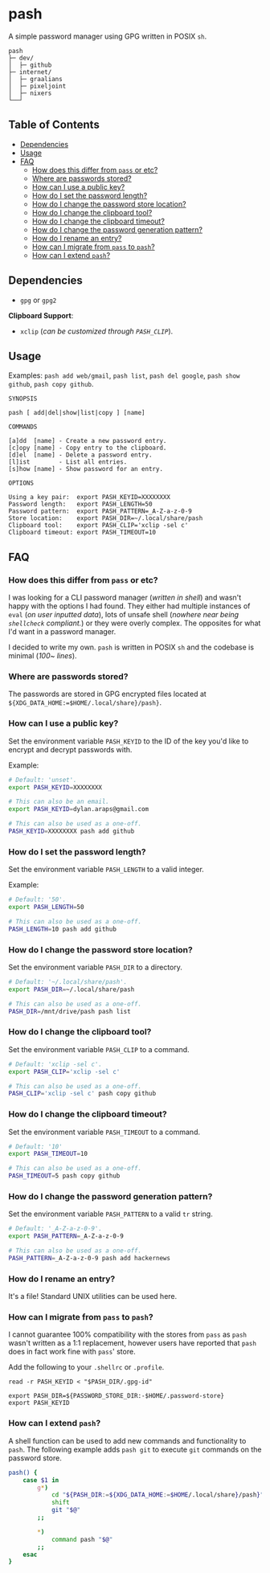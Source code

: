 # pash

A simple password manager using GPG written in POSIX `sh`.

```
pash
├─ dev/
│  ├─ github
├─ internet/
│  ├─ graalians
│  ├─ pixeljoint
│  ├─ nixers
└──┘
```

## Table of Contents

<!-- vim-markdown-toc GFM -->

* [Dependencies](#dependencies)
* [Usage](#usage)
* [FAQ](#faq)
    * [How does this differ from `pass` or etc?](#how-does-this-differ-from-pass-or-etc)
    * [Where are passwords stored?](#where-are-passwords-stored)
    * [How can I use a public key?](#how-can-i-use-a-public-key)
    * [How do I set the password length?](#how-do-i-set-the-password-length)
    * [How do I change the password store location?](#how-do-i-change-the-password-store-location)
    * [How do I change the clipboard tool?](#how-do-i-change-the-clipboard-tool)
    * [How do I change the clipboard timeout?](#how-do-i-change-the-clipboard-timeout)
    * [How do I change the password generation pattern?](#how-do-i-change-the-password-generation-pattern)
    * [How do I rename an entry?](#how-do-i-rename-an-entry)
    * [How can I migrate from `pass` to `pash`?](#how-can-i-migrate-from-pass-to-pash)
    * [How can I extend `pash`?](#how-can-i-extend-pash)

<!-- vim-markdown-toc -->

## Dependencies

- `gpg` or `gpg2`

**Clipboard Support**:

- `xclip` (*can be customized through `PASH_CLIP`*).


## Usage

Examples: `pash add web/gmail`, `pash list`, `pash del google`, `pash show github`, `pash copy github`.

```
SYNOPSIS

pash [ add|del|show|list|copy ] [name]

COMMANDS

[a]dd  [name] - Create a new password entry.
[c]opy [name] - Copy entry to the clipboard.
[d]el  [name] - Delete a password entry.
[l]ist        - List all entries.
[s]how [name] - Show password for an entry.

OPTIONS

Using a key pair:  export PASH_KEYID=XXXXXXXX
Password length:   export PASH_LENGTH=50
Password pattern:  export PASH_PATTERN=_A-Z-a-z-0-9
Store location:    export PASH_DIR=~/.local/share/pash
Clipboard tool:    export PASH_CLIP='xclip -sel c'
Clipboard timeout: export PASH_TIMEOUT=10
```

## FAQ

### How does this differ from `pass` or etc?

I was looking for a CLI password manager (*written in shell*) and wasn't happy with the options I had found. They either had multiple instances of `eval` (*on user inputted data*), lots of unsafe shell (*nowhere near being `shellcheck` compliant.*) or they were overly complex. The opposites for what I'd want in a password manager.

I decided to write my own. `pash` is written in POSIX `sh` and the codebase is minimal (*100~ lines*).

### Where are passwords stored?

The passwords are stored in GPG encrypted files located at `${XDG_DATA_HOME:=$HOME/.local/share}/pash}`.


### How can I use a public key?

Set the environment variable `PASH_KEYID` to the ID of the key you'd like to encrypt and decrypt passwords with.

Example:

```sh
# Default: 'unset'.
export PASH_KEYID=XXXXXXXX

# This can also be an email.
export PASH_KEYID=dylan.araps@gmail.com

# This can also be used as a one-off.
PASH_KEYID=XXXXXXXX pash add github
```

### How do I set the password length?

Set the environment variable `PASH_LENGTH` to a valid integer.

Example:

```sh
# Default: '50'.
export PASH_LENGTH=50

# This can also be used as a one-off.
PASH_LENGTH=10 pash add github
```

### How do I change the password store location?

Set the environment variable `PASH_DIR` to a directory.

```sh
# Default: '~/.local/share/pash'.
export PASH_DIR=~/.local/share/pash

# This can also be used as a one-off.
PASH_DIR=/mnt/drive/pash pash list
```

### How do I change the clipboard tool?

Set the environment variable `PASH_CLIP` to a command.

```sh
# Default: 'xclip -sel c'.
export PASH_CLIP='xclip -sel c'

# This can also be used as a one-off.
PASH_CLIP='xclip -sel c' pash copy github
```

### How do I change the clipboard timeout?

Set the environment variable `PASH_TIMEOUT` to a command.

```sh
# Default: '10'
export PASH_TIMEOUT=10

# This can also be used as a one-off.
PASH_TIMEOUT=5 pash copy github
```

### How do I change the password generation pattern?

Set the environment variable `PASH_PATTERN` to a valid `tr` string.

```sh
# Default: '_A-Z-a-z-0-9'.
export PASH_PATTERN=_A-Z-a-z-0-9

# This can also be used as a one-off.
PASH_PATTERN=_A-Z-a-z-0-9 pash add hackernews
```

### How do I rename an entry?

It's a file! Standard UNIX utilities can be used here.


### How can I migrate from `pass` to `pash`?

I cannot guarantee 100% compatibility with the stores from `pass` as `pash` wasn't written as a 1:1 replacement, however users have reported that `pash` does in fact work fine with `pass`' store.

Add the following to your `.shellrc` or `.profile`.

```
read -r PASH_KEYID < "$PASH_DIR/.gpg-id"

export PASH_DIR=${PASSWORD_STORE_DIR:-$HOME/.password-store}
export PASH_KEYID
```

### How can I extend `pash`?

A shell function can be used to add new commands and functionality to `pash`. The following example adds `pash git` to execute `git` commands on the password store.

```sh
pash() {
    case $1 in
        g*)
            cd "${PASH_DIR:=${XDG_DATA_HOME:=$HOME/.local/share}/pash}"
            shift
            git "$@"
        ;;

        *)
            command pash "$@"
        ;;
    esac
}
```
